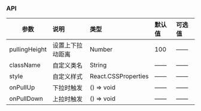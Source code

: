 ### API

| 参数         |说明        |类型 |默认值 |可选值 |
| ------------ | :----------------|:------- | :----- | :----- |
| pullingHeight      |设置上下拉动距离|Number |100 |—— |
| className      |自定义类名  |String |—— |—— |
| style      |自定义样式  |React.CSSProperties |—— |—— |
| onPullUp    | 下拉时触发 |       () => void |—— |—— |
| onPullDown    | 上拉时触发 |       () => void |—— |—— |